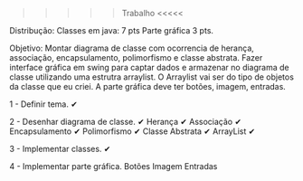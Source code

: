>>>>> Trabalho <<<<<

Distribução:
Classes em java: 7 pts
Parte gráfica 3 pts.

Objetivo:
Montar diagrama de classe com ocorrencia de herança, associação, encapsulamento, polimorfismo e classe abstrata. Fazer interface gráfica em swing para captar dados e armazenar no diagrama de classe utilizando uma estrutra arraylist. O Arraylist vai ser do tipo de objetos da classe que eu criei. A parte gráfica deve ter botões, imagem, entradas.


1 - Definir tema. ✔

2 - Desenhar diagrama de classe. ✔
    Herança ✔
    Associação ✔
    Encapsulamento ✔
    Polimorfismo ✔
    Classe Abstrata ✔
    ArrayList ✔

3 - Implementar classes. ✔

4 - Implementar parte gráfica.
    Botões
    Imagem
    Entradas


